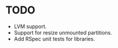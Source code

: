 TODO
====

* LVM support.
* Support for resize unmounted partitions.
* Add RSpec unit tests for libraries.
